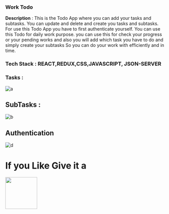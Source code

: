 ### Work Todo

<b>Description</b> : This is the Todo App where you can add your tasks and subtasks. You can update and delete and create you tasks and subtasks. For use this Todo App you have to first authenticate yourself. You can use this Todo for daily work purpose. you can use this for check your progress or your pending works and also you will add which task you have to do and simply create your subtasks So you can do your work with efficiently and in time.

### Tech Stack : REACT,REDUX,CSS,JAVASCRIPT, JSON-SERVER


### Tasks : 


![a](https://user-images.githubusercontent.com/101567054/210246268-daa3c4bd-8d50-4ceb-97ca-dac67de88034.png)





## SubTasks : 

![b](https://user-images.githubusercontent.com/101567054/210246281-2c2bb103-af13-4863-916c-6dd2417c7366.png)



## Authentication

![d](https://user-images.githubusercontent.com/101567054/210246370-64cba624-f4f4-4b21-b130-d63c87ca01ca.png)

<h1>If you Like Give it a</h1> <img  width="100px" src="https://camo.githubusercontent.com/959f0851ab4758d4d2006c8908a5dd7617112fd8e9d4f0a061bb83a6796ce837/68747470733a2f2f75706c6f61642e77696b696d656469612e6f72672f77696b6970656469612f636f6d6d6f6e732f7468756d622f392f39392f537461725f69636f6e5f7374796c697a65642e7376672f35313270782d537461725f69636f6e5f7374796c697a65642e7376672e706e67"/>

